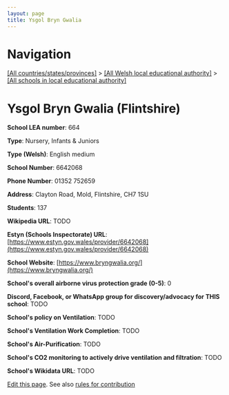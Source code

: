 ```yaml
---
layout: page
title: Ysgol Bryn Gwalia
---
```

# Navigation

[[All countries/states/provinces]](../../..) > [[All Welsh local educational authority]](../..) > [[All schools in local educational authority]](..)

# Ysgol Bryn Gwalia (Flintshire)

**School LEA number**: 664

**Type**: Nursery, Infants & Juniors

**Type (Welsh)**: English medium

**School Number**: 6642068

**Phone Number**: 01352 752659

**Address**: Clayton Road, Mold, Flintshire, CH7 1SU

**Students**: 137

**Wikipedia URL**: TODO

**Estyn (Schools Inspectorate) URL**: [https://www.estyn.gov.wales/provider/6642068](https://www.estyn.gov.wales/provider/6642068)

**School Website**: [https://www.bryngwalia.org/](https://www.bryngwalia.org/)

**School's overall airborne virus protection grade (0-5)**: 0

**Discord, Facebook, or WhatsApp group for discovery/advocacy for THIS school**: TODO

**School's policy on Ventilation**: TODO

**School's Ventilation Work Completion**: TODO

**School's Air-Purification**: TODO

**School's CO2 monitoring to actively drive ventilation and filtration**: TODO

**School's Wikidata URL**: TODO




[Edit this page](https://github.com/VentilationProject/Wales/edit/prif/./Flintshire/Ysgol_Bryn_Gwalia.md). See also [rules for contribution](../../../contribution-rules/)